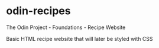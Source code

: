 # odin-recipes
The Odin Project - Foundations - Recipe Website

Basic HTML recipe website that will later be styled with CSS
